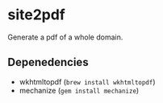 # site2pdf

Generate a pdf of a whole domain.

## Depenedencies

- wkhtmltopdf (`brew install wkhtmltopdf`)
- mechanize (`gem install mechanize`)
